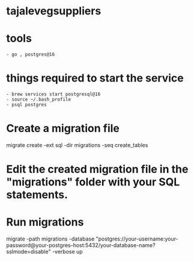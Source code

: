 # tajalevegsuppliers
    
# tools
    - go , postgres@16


# things required to start the service
    - brew services start postgresql@16
    - source ~/.bash_profile
    - psql postgres
    

# Create a migration file
migrate create -ext sql -dir migrations -seq create_tables

# Edit the created migration file in the "migrations" folder with your SQL statements.

# Run migrations
migrate -path migrations -database "postgres://your-username:your-password@your-postgres-host:5432/your-database-name?sslmode=disable" -verbose up


